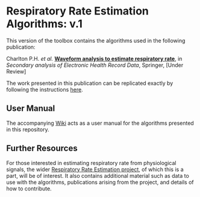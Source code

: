 # Respiratory Rate Estimation Algorithms: v.1

This version of the toolbox contains the algorithms used in the following publication:

Charlton P.H. *et al.* [**Waveform analysis to estimate respiratory rate**](http://peterhcharlton.github.io/RRest/waveform_analysis.html), in *Secondary analysis of Electronic Health Record Data*, Springer, [Under Review]

The work presented in this publication can be replicated exactly by following the instructions [here](http://peterhcharlton.github.io/RRest/waveform_analysis.html).

## User Manual

The accompanying [Wiki](https://github.com/peterhcharlton/RRest/wiki) acts as a user manual for the algorithms presented in this repository.

## Further Resources

For those interested in estimating respiratory rate from physiological signals, the wider [Respiratory Rate Estimation project](http://peterhcharlton.github.io/RRest/), of which this is a part, will be of interest. It also contains additional material such as data to use with the algorithms, publications arising from the project, and details of how to contribute.

